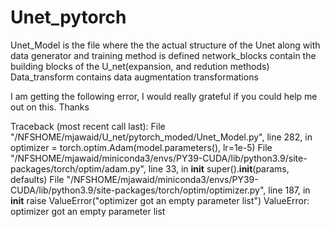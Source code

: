 # Unet_pytorch
Unet_Model is the file where the the actual structure of the Unet along with data generator and training method is defined
network_blocks contain the building blocks of the U_net(expansion, and redution methods)
Data_transform contains data augmentation transformations

I am getting the following error, I would really grateful if you could help me out on this. Thanks

Traceback (most recent call last):
  File "/NFSHOME/mjawaid/U_net/pytorch_moded/Unet_Model.py", line 282, in <module>
    optimizer = torch.optim.Adam(model.parameters(), lr=1e-5)
  File "/NFSHOME/mjawaid/miniconda3/envs/PY39-CUDA/lib/python3.9/site-packages/torch/optim/adam.py", line 33, in __init__
    super().__init__(params, defaults)
  File "/NFSHOME/mjawaid/miniconda3/envs/PY39-CUDA/lib/python3.9/site-packages/torch/optim/optimizer.py", line 187, in __init__
    raise ValueError("optimizer got an empty parameter list")
ValueError: optimizer got an empty parameter list
